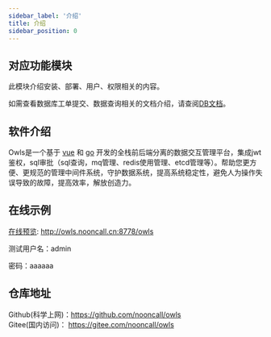 ```yaml
---
sidebar_label: '介绍'
title: 介绍
sidebar_position: 0
---
```


## 对应功能模块
此模块介绍安装、部署、用户、权限相关的内容。

如需查看数据库工单提交、数据查询相关的文档介绍，请查阅[DB文档](db/intro)。
## 软件介绍

Owls是一个基于 [vue](https://vuejs.org) 和 [go](https://go.dev/) 开发的全栈前后端分离的数据交互管理平台，集成jwt鉴权，sql审批（sql查询，mq管理、redis使用管理、etcd管理等）。帮助您更方便、更规范的管理中间件系统，守护数据系统，提高系统稳定性，避免人为操作失误导致的故障，提高效率，解放创造力。

## 在线示例

[在线预览](http://owls.nooncall.cn:8778/owls): http://owls.nooncall.cn:8778/owls

测试用户名：admin

密码：aaaaaa

## 仓库地址

Github(科学上网)：https://github.com/nooncall/owls  
Gitee(国内访问)： https://gitee.com/nooncall/owls
